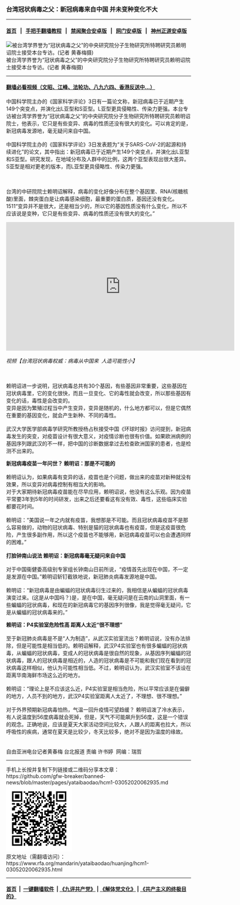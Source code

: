 ### 台湾冠状病毒之父：新冠病毒来自中国 并未变种变化不大
------------------------

#### [首页](https://github.com/gfw-breaker/banned-news/blob/master/README.md) &nbsp;&nbsp;|&nbsp;&nbsp; [手把手翻墙教程](https://github.com/gfw-breaker/guides/wiki) &nbsp;&nbsp;|&nbsp;&nbsp; [禁闻聚合安卓版](https://github.com/gfw-breaker/bn-android) &nbsp;&nbsp;|&nbsp;&nbsp; [网门安卓版](https://github.com/oGate2/oGate) &nbsp;&nbsp;|&nbsp;&nbsp; [神州正道安卓版](https://github.com/SzzdOgate/update) 



<div id="headerimg">
 <img alt="被台湾学界誉为“冠状病毒之父”的中央研究院分子生物研究所特聘研究员赖明诏院士接受本台专访。(记者 黄春梅摄)" src="https://www.rfa.org/mandarin/yataibaodao/huanjing/hcm1-03052020062935.html/hcm-1.jpg/@@images/543a4cd6-3317-491d-bb2c-d6921feed1ab.jpeg" title="被台湾学界誉为“冠状病毒之父”的中央研究院分子生物研究所特聘研究员赖明诏院士接受本台专访。(记者 黄春梅摄)"/>
 <div id="headerimgcontents">
  <div id="headerimgcaption">
   <span>
    被台湾学界誉为“冠状病毒之父”的中央研究院分子生物研究所特聘研究员赖明诏院士接受本台专访。(记者 黄春梅摄)
   </span>
   <!-- zoomattribute -->
  </div>
  <!-- headerimgcaption -->
 </div>
 <!-- headerimagecontents -->
</div>

<hr/>


#### [翻墙必看视频（文昭、江峰、法轮功、八九六四、香港反送中...）](https://github.com/gfw-breaker/banned-news/blob/master/pages/link3.md)

<div id="storytext">
 <div>
  <div class="slot_header">
  </div>
 </div>
 <p>
  中国科学院主办的《国家科学评论》3日有一篇论文称，新冠病毒已于近期产生149个突变点，并演化出L亚型和S亚型。L亚型更具侵略性、传染力更强。本台专访被台湾学界誉为“冠状病毒之父”的中央研究院分子生物研究所特聘研究员赖明诏院士，他表示，它只是有些变异、病毒的性质还没有很大的变化。可以肯定的是，新冠病毒发源地，毫无疑问来自中国。
  <br/>
  <br/>
  中国科学院主办的《国家科学评论》3日发表题为“关于SARS-CoV-2的起源和持续进化”的论文，其中指出：新冠病毒已于近期产生149个突变点，并演化出L亚型和S亚型。研究发现，在地域分布及人群中的比例，这两个亚型表现出很大差异。S亚型是相对更老的版本，而L亚型更具侵略性、传染力更强。
 </p>
 <p>
 </p>
 <p>
  <b>
  </b>
 </p>
 <p>
  <br/>
  <br/>
  台湾的中研院院士赖明诏解释，病毒的变化好像分布在整个基因里、RNA(核糖核酸)里面，棘突蛋白是让病毒感染细胞，最重要的蛋白质，基因还没有变化。1511“变异并不是很大，还是相当少的，所以它的基因性质没有什么变化，所以不应该说是变种，它只是有些变异、病毒的性质还没有很大的变化。”
 </p>
 <p>
 </p>
 <p>
  <iframe frameborder="0" height="350" scrolling="no" src="https://www.facebook.com/plugins/video.php?href=https%3A%2F%2Fwww.facebook.com%2FRFAChinese%2Fvideos%2F1065151183883996%2F&amp;show_text=0&amp;width=622" width="622">
  </iframe>
 </p>
 <p>
  <i>
   视频【台湾冠状病毒权威：病毒从中国来  人造可能性小】
  </i>
 </p>
 <p>
  <i>
  </i>
  <br/>
  <br/>
  赖明诏进一步说明，冠状病毒总共有30个基因，有些基因非常重要，这些基因在冠状病毒里，它的变化很快，而且一旦变化、它的毒性就会改变，所以那些基因有变化的话，毒性是会改变的。
  <br/>
  变异是因为繁殖过程当中产生变异，变异是随机的，什么地方都可以，但是它偶然在重要的基因变化，就会产生新种、不同的毒性。
  <br/>
  <br/>
  武汉大学医学部病毒学研究所教授杨占秋接受中国《环球时报》访问提到，新冠病毒发生的突变，对疫苗设计有很大意义，对疫情诊断也很有价值。如果欧洲病例的基因序列跟武汉的不一样，把中国的诊断数据拿过去检查欧洲国家的患者，也是检测不出来的。
 </p>
 <p>
  <b>
   新冠病毒疫苗一年问世？
  </b>
  <b>
  </b>
  <b>
   赖明诏：那是不可能的
  </b>
  <br/>
  <br/>
  赖明诏认为，如果病毒有变异的话，疫苗也是个问题，做出来的疫苗对新种就没有效果，所以变异对病毒控制有相当大的影响。
  <br/>
  对于大家期待新冠病毒疫苗能在尽早应用，赖明诏说，他没有这么乐观。因为疫苗平常要3年到5年的时间研发，出来之后还要看这有没有效、毒性，这些临床实验都要花时间。
  <br/>
  <br/>
  赖明诏：“美国说一年之内就有疫苗，我想那是不可能。而且冠状病毒疫苗不是那么容易做的，动物的冠状病毒、特别是猫的冠状病毒也有疫苗，但是这疫苗很危险，产生很多副作用，所以这个疫苗也不能够用，新冠病毒疫苗可以也会遭遇同样的困难。”
  <br/>
  <br/>
  <b>
   打脸钟南山说法
  </b>
  <b>
  </b>
  <b>
   赖明诏：新冠病毒毫无疑问来自中国
  </b>
  <br/>
  <br/>
  对于中国衞健委高级别专家组长钟南山日前所说，“疫情首先出现在中国，不一定是发源在中国。”赖明诏斩钉截铁地说，新冠肺炎病毒发源地是中国。
  <br/>
  <br/>
  赖明诏：“新冠病毒是由蝙蝠的冠状病毒衍生过来的，我相信是从蝙蝠的冠状病毒演变过来。(这是从中国吗？)是，是在中国，毫无疑问是在云南的山洞里面，有一些蝙蝠的冠状病毒，和现在的新冠病毒它的基因序列很像，我是觉得毫无疑问，它是从蝙蝠的冠状病毒来的。”
 </p>
 <p>
  <b>
   赖明诏：P4实验室危险性高 距离人太近“很不理想”
  </b>
  <br/>
  <br/>
  至于新冠肺炎病毒是不是“人为制造”，从武汉实验室流出？赖明诏说，没有办法排除，但是可能性是相当低的。赖明诏解释，武汉P4实验室也有很多蝙蝠的冠状病毒，从蝙蝠的冠状病毒，变成人的冠状病毒是很自然的现象，从基因序列蝙蝠的冠状病毒，跟人的冠状病毒是相近的，人造的冠状病毒是不可能和我们现在看到的冠状病毒这样相似，他认为可能性相当低。不过，赖明诏认为，武汉实验室不该设在距离华南海鲜市场这么近的地方。
  <br/>
  <br/>
  赖明诏：“理论上是不应该这么近，P4实验室是相当危险，所以平常应该是在偏僻的地方，人员不到的地方，武汉P4实验室距离人太近了，不理想、很不理想。”
  <br/>
  <br/>
  对于外界预期新冠病毒怕热，气温一回升疫情可望趋缓？ 赖明诏泼了冷水表示，有人说温度到56度病毒就会死掉，但是，天气不可能飙升到56度，这是一个错误的观念。正确地说，应该是夏天大家活动空间比较大，人跟人的距离也拉大，所以呼吸性的疾病，通常在夏天是比较少，冬天比较多，绝对不是因为温度的缘故。
  <br/>
  <br/>
  <br/>
  自由亚洲电台记者黄春梅 台北报道 责编 许书婷  网编：瑞哲
 </p>
</div>

<hr/>
手机上长按并复制下列链接或二维码分享本文章：<br/>
https://github.com/gfw-breaker/banned-news/blob/master/pages/yataibaodao/hcm1-03052020062935.md <br/>
<a href='https://github.com/gfw-breaker/banned-news/blob/master/pages/yataibaodao/hcm1-03052020062935.md'><img src='https://github.com/gfw-breaker/banned-news/blob/master/pages/yataibaodao/hcm1-03052020062935.md.png'/></a> <br/>
原文地址（需翻墙访问）：https://www.rfa.org/mandarin/yataibaodao/huanjing/hcm1-03052020062935.html


------------------------
#### [首页](https://github.com/gfw-breaker/banned-news/blob/master/README.md) &nbsp;|&nbsp; [一键翻墙软件](https://github.com/gfw-breaker/nogfw/blob/master/README.md) &nbsp;| [《九评共产党》](https://github.com/gfw-breaker/9ping.md/blob/master/README.md#九评之一评共产党是什么) | [《解体党文化》](https://github.com/gfw-breaker/jtdwh.md/blob/master/README.md) | [《共产主义的终极目的》](https://github.com/gfw-breaker/gczydzjmd.md/blob/master/README.md)


<img src='http://gfw-breaker.win/banned-news/pages/yataibaodao/hcm1-03052020062935.md' width='0px' height='0px'/>